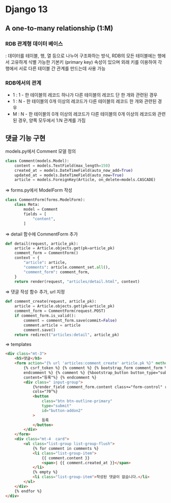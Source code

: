# Django 13

## A one-to-many relationship (1:M)

### RDB 관계형 데이터 베이스

: 데이터를 테이블, 행, 열 등으로 나누어 구조화하는 방식, RDB의 모든 테이블에는 행에서 고유하게 식별 가능한 기본키 (primary key) 속성이 있으며 외래 키를 이용하여 각 행에서 서로 다른 테이블 간 관계를 만드는데 사용 가능

### RDB에서의 관계

-   1 : 1 - 한 테이블의 레코드 하나가 다른 테이블의 레코드 단 한 개와 관련된 경우
-   1 : N - 한 테이블의 0개 이상의 레코드가 다른 테이블의 레코드 한 개와 관련된 경우
-   M : N - 한 테이블의 0개 이상의 레코드가 다른 테이블의 0개 이상의 레코드와 관련된 경우, 양쪽 모두에서 1:N 관계를 가짐

## 댓글 기능 구현

models.py에서 Comment 모델 정의

```python
class Comment(models.Model):
    content = models.TextField(max_length=150)
    created_at = models.DateTimeField(auto_now_add=True)
    updated_at = models.DateTimeField(auto_now=True)
    article = models.ForeignKey(Article, on_delete=models.CASCADE)
```

⇒ forms.py에서 ModelForm 작성

```python
class CommentForm(forms.ModelForm):
    class Meta:
        model = Comment
        fields = [
            "content",
        ]
```

⇒ detail 함수에 CommentForm 추가

```python
def detail(request, article_pk):
    article = Article.objects.get(pk=article_pk)
    comment_form = CommentForm()
    context = {
        "article": article,
        "comments": article.comment_set.all(),
        "comment_form": comment_form,
    }
    return render(request, "articles/detail.html", context)
```

⇒ 댓글 작성 함수 추가, url 지정

```python
def comment_create(request, article_pk):
    article = Article.objects.get(pk=article_pk)
    comment_form = CommentForm(request.POST)
    if comment_form.is_valid():
        comment = comment_form.save(commit=False)
        comment.article = article
        comment.save()
    return redirect("articles:detail", article_pk)
```

⇒ templates

```html
<div class="mt-3">
	<h5>댓글</h5>
	<form action="{% url 'articles:comment_create' article.pk %}" method="POST">
		{% csrf_token %} {% comment %} {% bootstrap_form comment_form %} {%
		endcomment %} {% comment %} {%bootstrap_button button_type="submit"
		content="등록"%} {% endcomment %}
		<div class=" input-group">
			{%render_field comment_form.content class+="form-control" rows="1"
			cols="70"%}
			<button
				class="btn btn-outline-primary"
				type="submit"
				id="button-addon2"
			>
				등록
			</button>
		</div>
	</form>
	<div class="mt-4  card">
		<ul class="list-group list-group-flush">
			{% for comment in comments %}
			<li class="list-group-item">
				{{ comment.content }}
				<span>| {{ comment.created_at }}</span>
			</li>
			{% empty %}
			<li class="list-group-item">작성된 댓글이 없습니다.</li>
		</ul>
	</div>
	{% endfor %}
</div>
```
